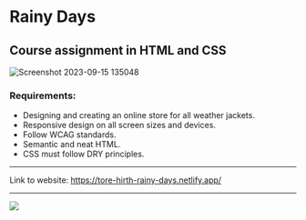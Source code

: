 # Rainy Days

## Course assignment in HTML and CSS

![Screenshot 2023-09-15 135048](https://github.com/Torehirth/Rainy-Days/assets/116200852/eb2015f3-a014-4e98-9a6a-617c123a4b0f)

### Requirements:

- Designing and creating an online store for all weather jackets.
- Responsive design on all screen sizes and devices.
- Follow WCAG standards.
- Semantic and neat HTML.
- CSS must follow DRY principles.

---

Link to website: https://tore-hirth-rainy-days.netlify.app/

---

<p align="left">
  <a href="https://github.com/Torehirth">
    <img src="https://skillicons.dev/icons?i=figma,git,github,vscode,html,css" />
  </a>
</p>